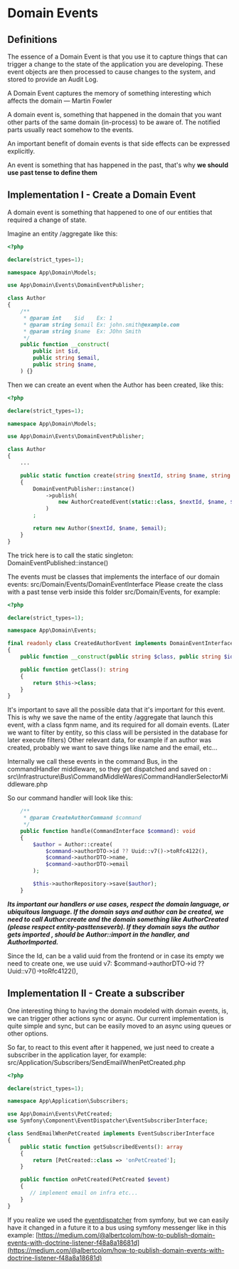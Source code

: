 # Domain Events

## Definitions

The essence of a Domain Event is that you use it to capture things that can trigger a change to the state of the application you are developing. These event objects are then processed to cause changes to the system, and stored to provide an Audit Log.

A Domain Event captures the memory of something interesting which affects the domain — Martin Fowler

A domain event is, something that happened in the domain that you want other parts of the same domain (in-process) to be aware of. The notified parts usually react somehow to the events.

An important benefit of domain events is that side effects can be expressed explicitly.

An event is something that has happened in the past, that's why **we should use past tense to define them**

## Implementation I - Create a Domain Event

A domain event is something that happened to one of our entities that required a change of state.

Imagine an entity /aggregate like this:

```php
<?php

declare(strict_types=1);

namespace App\Domain\Models;

use App\Domain\Events\DomainEventPublisher;

class Author
{
    /**
     * @param int    $id    Ex: 1
     * @param string $email Ex: john.smith@example.com
     * @param string $name  Ex: JOhn Smith
     */
    public function __construct(
        public int $id,
        public string $email,
        public string $name,
    ) {}
```

Then we can create an event when the Author has been created, like this:

```php
<?php

declare(strict_types=1);

namespace App\Domain\Models;

use App\Domain\Events\DomainEventPublisher;

class Author
{
    ...

    public static function create(string $nextId, string $name, string $email)
    {
        DomainEventPublisher::instance()
            ->publish(
                new AuthorCreatedEvent(static::class, $nextId, $name, $email)
            )
        ;

        return new Author($nextId, $name, $email);
    }
}
```

The trick here is to call the static singleton:
DomainEventPublished::instance()

The events must be classes that implements the interface of our domain events: src/Domain/Events/DomainEventInterface
Please create the class with a past tense verb inside this folder src/Domain/Events, for example:

```php
<?php

declare(strict_types=1);

namespace App\Domain\Events;

final readonly class CreatedAuthorEvent implements DomainEventInterface
{
    public function __construct(public string $class, public string $id, public string $name, public string $email) {}

    public function getClass(): string
    {
        return $this->class;
    }
}
```

It's important to save all the possible data that it's important for this event.
This is why we save the name of the entity /aggregate that launch this event, with a class fqnm name, and its required for all domain events.
(Later we want to filter by entity, so this class will be persisted in the database for later execute filters)
Other relevant data, for example if an author was created, probably we want to save things like name and the email, etc...

Internally we call these events in the command Bus, in the commandHandler middleware, so they get dispatched and saved on :
src\Infrastructure\Bus\CommandMiddleWares\CommandHandlerSelectorMiddleware.php

So our command handler will look like this:

```php
    /**
     * @param CreateAuthorCommand $command
     */
    public function handle(CommandInterface $command): void
    {
        $author = Author::create(
            $command->authorDTO->id ?? Uuid::v7()->toRfc4122(),
            $command->authorDTO->name,
            $command->authorDTO->email
        );

        $this->authorRepository->save($author);
    }
```

***Its important our handlers or use cases, respect the domain language, or ubiquitous language. If the domain says and author can be created, we need to call Author:create
and the domain something like AuthorCreated (please respect entity-pasttenseverb). If they domain says the author gets imported , should be Author::import in the handler, and AuthorImported.***

Since the Id, can be a valid uuid from the frontend or in case its empty we need to create one, we use uuid v7:
$command->authorDTO->id ?? Uuid::v7()->toRfc4122(),

## Implementation II - Create a subscriber

One interesting thing to having the domain modeled with domain events, is, we can trigger other actions sync or async.
Our current implementation is quite simple and sync, but can be easily moved to an async using queues or other options.

So far, to react to this event after it happened, we just need to create a subscriber in the application layer,
for example:
src/Application/Subscribers/SendEmailWhenPetCreated.php

```php
<?php

declare(strict_types=1);

namespace App\Application\Subscribers;

use App\Domain\Events\PetCreated;
use Symfony\Component\EventDispatcher\EventSubscriberInterface;

class SendEmailWhenPetCreated implements EventSubscriberInterface
{
    public static function getSubscribedEvents(): array
    {
        return [PetCreated::class => 'onPetCreated'];
    }

    public function onPetCreated(PetCreated $event)
    {
       // implement email on infra etc...
    }
}
```

If you realize we used the [eventdispatcher](https://symfony.com/doc/current/event_dispatcher.html#creating-an-event-subscriber) from symfony, but we can easily have it changed in a future it to a bus using symfony messenger like in this example:
[https://medium.com/@albertcolom/how-to-publish-domain-events-with-doctrine-listener-f48a8a18681d](https://medium.com/@albertcolom/how-to-publish-domain-events-with-doctrine-listener-f48a8a18681d)
